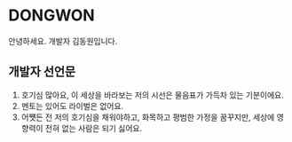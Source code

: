 # DONGWON

안녕하세요. 개발자 김동원입니다.

<h2>개발자 선언문 </h2>

1. 호기심 많아요, 이 세상을 바라보는 저의 시선은 물음표가 가득차 있는 기분이에요.
2. 멘토는 있어도 라이벌은 없어요.
3. 어쩃든 전 저의 호기심을 채워야하고, 화목하고 평범한 가정을 꿈꾸지만, 세상에 영향력이 전혀 없는 사람은 되기 싫어요.

